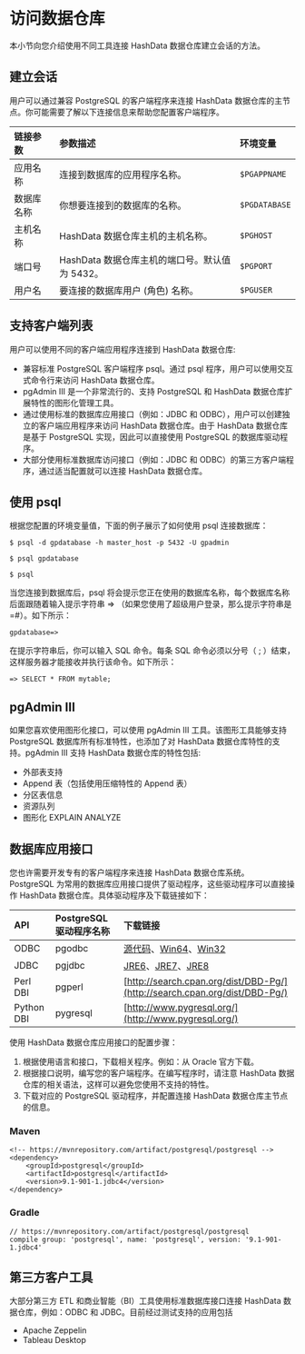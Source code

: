 # 访问数据仓库

本小节向您介绍使用不同工具连接 HashData 数据仓库建立会话的方法。

## 建立会话

用户可以通过兼容 PostgreSQL 的客户端程序来连接 HashData 数据仓库的主节点。你可能需要了解以下连接信息来帮助您配置客户端程序。

| 链接参数 | 参数描述 | 环境变量 |
| :--- | :--- | :--- |
| 应用名称 | 连接到数据库的应用程序名称。 | `$PGAPPNAME` |
| 数据库名称 | 你想要连接到的数据库的名称。 | `$PGDATABASE` |
| 主机名称 | HashData 数据仓库主机的主机名称。 | `$PGHOST` |
| 端口号 | HashData 数据仓库主机的端口号。默认值为 5432。 | `$PGPORT` |
| 用户名 | 要连接的数据库用户 \(角色\) 名称。 | `$PGUSER` |

## 支持客户端列表

用户可以使用不同的客户端应用程序连接到 HashData 数据仓库:

* 兼容标准 PostgreSQL 客户端程序 psql。通过 psql 程序，用户可以使用交互式命令行来访问 HashData 数据仓库。
* pgAdmin III 是一个非常流行的、支持 PostgreSQL 和 HashData 数据仓库扩展特性的图形化管理工具。
* 通过使用标准的数据库应用接口（例如：JDBC 和 ODBC），用户可以创建独立的客户端应用程序来访问 HashData 数据仓库。由于 HashData 数据仓库是基于 PostgreSQL 实现，因此可以直接使用 PostgreSQL 的数据库驱动程序。
* 大部分使用标准数据库访问接口（例如：JDBC 和 ODBC）的第三方客户端程序，通过适当配置就可以连接 HashData 数据仓库。

## 使用 psql


根据您配置的环境变量值，下面的例子展示了如何使用 psql 连接数据库：

```
$ psql -d gpdatabase -h master_host -p 5432 -U gpadmin

$ psql gpdatabase

$ psql
```

当您连接到数据库后，psql 将会提示您正在使用的数据库名称，每个数据库名称后面跟随着输入提示字符串 => （如果您使用了超级用户登录，那么提示字符串是 =\#）。如下所示：

```
gpdatabase=>
```

在提示字符串后，你可以输入 SQL 命令。每条 SQL 命令必须以分号（ ; ）结束，这样服务器才能接收并执行该命令。如下所示：

```
=> SELECT * FROM mytable;
```

## pgAdmin III


如果您喜欢使用图形化接口，可以使用 pgAdmin III 工具。该图形工具能够支持 PostgreSQL 数据库所有标准特性，也添加了对 HashData 数据仓库特性的支持。pgAdmin III 支持 HashData 数据仓库的特性包括:

* 外部表支持
* Append 表（包括使用压缩特性的 Append 表）
* 分区表信息
* 资源队列
* 图形化 EXPLAIN ANALYZE

## 数据库应用接口

您也许需要开发专有的客户端程序来连接 HashData 数据仓库系统。 PostgreSQL 为常用的数据库应用接口提供了驱动程序，这些驱动程序可以直接操作 HashData 数据仓库。具体驱动程序及下载链接如下：

| API | PostgreSQL 驱动程序名称 | 下载链接 |
| :--- | :--- | :--- |
| ODBC | pgodbc | [源代码](https://pek3a.qingstor.com/hashdata-public/tools/clients/odbc/psqlodbc-09.05.0210.tar.gz)、[Win64](https://pek3a.qingstor.com/hashdata-public/tools/clients/odbc/psqlodbc_09_05_0210-x64.zip)、[Win32](https://pek3a.qingstor.com/hashdata-public/tools/clients/odbc/psqlodbc_09_05_0210-x86.zip) |
| JDBC | pgjdbc | [JRE6](https://pek3a.qingstor.com/hashdata-public/tools/clients/jdbc/postgresql-9.4-1208.jdbc4.jar)、[JRE7](https://pek3a.qingstor.com/hashdata-public/tools/clients/jdbc/postgresql-9.4-1208.jdbc41.jar)、[JRE8](https://pek3a.qingstor.com/hashdata-public/tools/clients/jdbc/postgresql-9.4-1208.jdbc42.jar) |
| Perl DBI | pgperl | [http://search.cpan.org/dist/DBD-Pg/](http://search.cpan.org/dist/DBD-Pg/) |
| Python DBI | pygresql | [http://www.pygresql.org/](http://www.pygresql.org/) |

使用 HashData 数据仓库应用接口的配置步骤：

1. 根据使用语言和接口，下载相关程序。例如：从 Oracle 官方下载。
2. 根据接口说明，编写您的客户端程序。在编写程序时，请注意 HashData 数据仓库的相关语法，这样可以避免您使用不支持的特性。
3. 下载对应的 PostgreSQL 驱动程序，并配置连接 HashData 数据仓库主节点的信息。


### Maven

```
<!-- https://mvnrepository.com/artifact/postgresql/postgresql -->
<dependency>
    <groupId>postgresql</groupId>
    <artifactId>postgresql</artifactId>
    <version>9.1-901-1.jdbc4</version>
</dependency>
```

### Gradle

```
// https://mvnrepository.com/artifact/postgresql/postgresql
compile group: 'postgresql', name: 'postgresql', version: '9.1-901-1.jdbc4'
```

## 第三方客户工具

大部分第三方 ETL 和商业智能（BI）工具使用标准数据库接口连接 HashData 数据仓库，例如：ODBC 和 JDBC。目前经过测试支持的应用包括

* Apache Zeppelin
* Tableau Desktop



